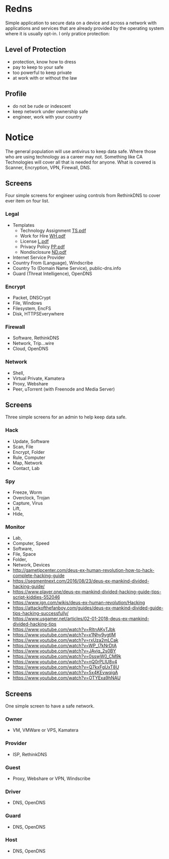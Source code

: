 # Redns
Simple application to secure data on a device and across a network with applications and services that are already provided by the operating system where it is usually opt-in. I only pratice protection:

## Level of Protection
- protection, know how to dress
- pay to keep to your safe
- too powerful to keep private
- at work with or without the law

## Profile
- do not be rude or indescent
- keep network under ownership safe
- engineer, work with your country

# Notice
The general population will use antivirus to keep data safe. 
Where those who are using technology as a career may not. 
Something like CA Technologies will cover all that is needed for anyone. 
What is covered is Scanner, Encryption, VPN, Firewall, DNS.

## Screens
Four simple screens for engineer using controls from RethinkDNS to cover ever item on four list.

### Legal 
* Templates
  * Technology Assignment [TS.pdf](https://github.com/abakasam/redns/files/6720187/TS.pdf)
  * Work for Hire [WH.pdf](https://github.com/abakasam/redns/files/6720189/WH.pdf)
  * License [L.pdf](https://github.com/abakasam/redns/files/6720190/L.pdf)
  * Privacy Policy [PP.pdf](https://github.com/abakasam/redns/files/6720191/PP.pdf)
  * Nondisclosure [ND.pdf](https://github.com/abakasam/redns/files/6720192/ND.pdf)
* Internet Service Provider
* Country From (Language), Windscribe
* Country To (Domain Name Service), public-dns.info
* Guard (Threat Intelligence), OpenDNS

### Encrypt
* Packet, DNSCrypt
* File, Windows
* Filesystem, EncFS
* Disk, HTTPSEverywhere

### Firewall
* Software, RethinkDNS
* Network, Trip...wire
* Cloud, OpenDNS

### Network
* Shell, 
* Virtual Private, Kamatera
* Proxy, Webshare
* Peer, uTorrent (with Freenode and Media Server)

## Screens
Three simple screens for an admin to help keep data safe.

### Hack
* Update, Software
* Scan, File
* Encrypt, Folder
* Rule, Computer
* Map, Network
* Contact, Lab

### Spy
* Freeze, Worm
* Overclock, Trojan
* Capture, Virus
* Lift, 
* Hide, 

### Monitor
* Lab,
* Computer, Speed
* Software,
* File, Space
* Folder, 
* Network, Devices
* http://gametipcenter.com/deus-ex-human-revolution-how-to-hack-complete-hacking-guide
* https://segmentnext.com/2016/08/23/deus-ex-mankind-divided-hacking-guide/
* https://www.player.one/deus-ex-mankind-divided-hacking-guide-tips-script-kiddies-552046
* https://www.ign.com/wikis/deus-ex-human-revolution/Hacking
* https://attackofthefanboy.com/guides/deus-ex-mankind-divided-guide-tips-hacking-successfully/
* https://www.usgamer.net/articles/02-01-2018-deus-ex-mankind-divided-hacking-tips
* https://www.youtube.com/watch?v=RItnAKyTJbk
* https://www.youtube.com/watch?v=x1Nhy9ygtIM
* https://www.youtube.com/watch?v=rxUza2mLCak
* https://www.youtube.com/watch?v=WP_l7kNrDtA
* https://www.youtube.com/watch?v=JAvjq_2s0BY
* https://www.youtube.com/watch?v=0sswW0_CM9k
* https://www.youtube.com/watch?v=nQ0rPLlU8v4
* https://www.youtube.com/watch?v=Q7kxFgUxT8U
* https://www.youtube.com/watch?v=5x4KEvwqigA
* https://www.youtube.com/watch?v=OTYExa9hNAU

## Screens
One simple screen to have a safe network.

### Owner
* VM, VMWare or VPS, Kamatera

### Provider
* ISP, RethinkDNS

### Guest
* Proxy, Webshare or VPN, Windscribe

### Driver
* DNS, OpenDNS

### Guard
* DNS, OpenDNS

### Host
* DNS, OpenDNS
